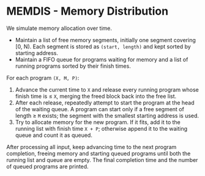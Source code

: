 # MEMDIS - Memory Distribution

We simulate memory allocation over time.

- Maintain a list of free memory segments, initially one segment covering [0, N). Each segment is stored as `(start, length)` and kept sorted by starting address.
- Maintain a FIFO queue for programs waiting for memory and a list of running programs sorted by their finish times.

For each program `(X, M, P)`:

1. Advance the current time to `X` and release every running program whose finish time is ≤ `X`, merging the freed block back into the free list.
2. After each release, repeatedly attempt to start the program at the head of the waiting queue. A program can start only if a free segment of length ≥ `M` exists; the segment with the smallest starting address is used.
3. Try to allocate memory for the new program. If it fits, add it to the running list with finish time `X + P`; otherwise append it to the waiting queue and count it as queued.

After processing all input, keep advancing time to the next program completion, freeing memory and starting queued programs until both the running list and queue are empty. The final completion time and the number of queued programs are printed.
